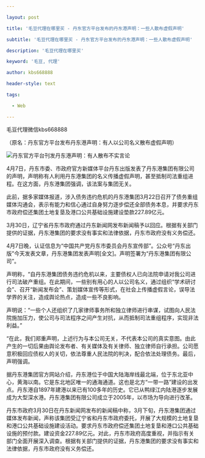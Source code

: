 ---
layout: post
title: '毛豆代理在哪里买 - 丹东官方平台发布的丹东港声明：一些人散布虚假声明'
subtitle: '毛豆代理在哪里买 - 丹东官方平台发布的丹东港声明：一些人散布虚假声明'
description: '毛豆代理在哪里买'
keyword: '毛豆, 代理'
author: kbs668888
header-style: text
tags:
  - Web
---
毛豆代理微信kbs668888

（原名：丹东官方平台发布丹东港声明：有人以公司名义散布虚假声明）

![丹东官方平台刊发丹东港声明：有人散布不实言论](http://crawl.ws.126.net/ff77e01bc1153a51e148f3a30659dc1f.png)

4月7日，丹东市委、市政府官方新媒体平台丹东出版发表了丹东港集团有限公司的声明，声明称有人利用丹东港集团的名义传播虚假声明，甚至抵制司法重组进程。在这方面，丹东港集团强调，该法案与集团无关。

此前，据多家媒体报道，涉入债务违约危机的丹东港集团3月22日召开了债务重组媒体沟通会，表示有能力和信心通过自身努力逐步偿还全部债务本息，并要求丹东市政府偿还集团土地复垦及港口公共基础设施建设垫款227.89亿元。

3月30日，辽宁省丹东市政府通过丹东新闻网发布新闻稿予以回应。根据有关部门提供的证据，丹东港集团的要求没有事实和法律依据，丹东市政府没有义务偿还。

4月7日晚，认证信息为“中国共产党丹东市委员会丹东宣传部”。公众号“丹东出版”今天发表文章，丹东港集团发表声明[全文]。声明签署为“丹东港集团有限公司”。

声明称，“自丹东港集团债务违约危机以来，主要债权人已向法院申请对我公司进行司法破产重组。在此期间，一些别有用心的人以公司名义，通过组织“学术研讨会”、召开“新闻发布会”、策划媒体宣传等形式，在社会上传播虚假言论，误导法学界的关注，造成舆论热点，造成一些不良影响。

声明说：“一些个人还组织了几家律师事务所和独立律师进行串谋，试图向人民法院施加压力，使公司与司法程序之间产生对抗，从而抵制司法重组程序，实现非法利益。”

“在此，我们郑重声明，上述行为与本公司无关，不代表本公司的真实意图。由此产生的一切后果由舆论发布者、有关媒体及有关律师、独立律师自行承担。公司愿意积极回应债权人的关切，依法尊重人民法院的判决，配合依法处理债务。最后，声明强调。

据丹东港集团官方网站介绍，丹东港位于中国大陆海岸线最北端，位于东北亚中心，黄海以南。它是东北地区唯一的通海通道。这也是北方“一带一路”建设的出发点。丹东港自1897年建港以来已有100多年的历史。它已从鸭绿江内陆港逐步发展成为大型深水港。丹东港集团有限公司成立于2005年，以市场为导向进行改革。

丹东市政府3月30日在丹东新闻网发布的新闻稿中称，3月下旬，丹东港集团通过媒体发布新闻，声称该集团受辽宁省和丹东市政府委托，开展了大规模的土地复垦和港口公共基础设施建设活动。要求丹东市政府偿还集团土地复垦和港口公共基础设施的预付款。建设资金227.89亿元。对此，丹东市政府高度重视，并指示有关部门全面开展深入调查。根据有关部门提供的证据，丹东港集团的要求没有事实和法律依据，丹东市政府没有义务偿还。


